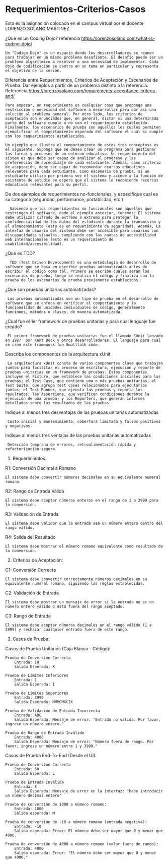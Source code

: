 # Requerimientos-Criterios-Casos
Esta es la asignación colocada en el campus virtual por el docente LORENZO SOLANO MARTINEZ

¿Qué es un Coding Dojo? referencia https://lorenzosolano.com/what-is-coding-dojo/

    Un "Codigo Dojo" es un espacio donde los desarrolladores se reunen para trabajar en un mismo problema desafiante. El desafío puede ser un problema algorítmico a resolver o una necesidad de implementar. Cada dojo de codificación se centra en un tema en particular y representa el objetivo de la sesión.

Diferencia entre Requerimientos, Criterios de Aceptación y Escenarios de Prueba. Dar ejemplos a partir de un problema distinto a la referencia. Referencia https://lorenzosolano.com/requirements-acceptance-criteria-and/

    Para empezar, un requerimiento es cualquier cosa que proponga una restricción o necesidad del software a desarrollar para dar así una solución al problema general. Por otro lado, los criterios de aceptación son enunciados que, en general, dictan si una determinada parte del software cumple o no con el requerimiento establecido. Finalmente, los escenarios de prueba son aquellos los cuales permiten ejemplificar el comportamiento esperado del software el cual si cumple con los requerimientos establecidos. 
   
    Un ejemplo que ilustra el comportamiento de estos tres conceptoss es el siguiente. Suponga que se desea crear un programa para gestionar las tareas y procesos de un entorno educativo. Un requerimiento del sistem es que debe ser capaz de analizar el progreso y las preferencias de aprendizaje de cada estudiante. Además, como criterio de aceptación, debe ser capaz de recomendar ecursos educativos relevantes para cada estudiante. Como escenario de prueba, si un estudiante utiliza por primera vez el sistema y accede a la función de asistente de estudio se espera que el sistema le recomiende recursos educativos relevantes para su perfil.
    
De dos ejemplos de requerimientos no-funcionales, y especifique cual es su categoría (seguridad, performance, portabilidad, etc.)

      Sabiendo que los requerimientos no funcionales son aquellos que restringen el software, dado el ejemplo anterior, tenemos: El sistema debe utilizar cifrado de extremo a extremo para proteger la confidencialidad de los datos del estudiante durante la transmisión y el almacenamiento (esto es un requetimiento de seguridad). Además, La interfaz de usuario del sistema debe ser accesible para usuarios con discapacidades visuales, cumpliendo con las pautas de accesibilidad web internacionales (esto es un requerimiento de usabilidad/accesibilidad).
¿Qué es TDD?

      TDD (Test Driven Development) es una metodología de desarrollo de software que se basa en escribir pruebas automatizadas antes de escribir el código como tal. Primero se escribe cuales serán los escenarios de prueba, luego se realiza el código y finaliza con la prueba de los escenarios de prueba previamente establecidos.
¿Que son pruebas unitarias automatizadas?

     Las pruebas automatizadas son un tipo de prueba en el desarrollo de software que se enfoca en verificar el comportamiento y la funcionalidad de unidades individuales de código, generalmente funciones, métodos o clases, de manera automatizada.
¿Cual fue el 1er framework de pruebas unitarias y para cual lenguaje fue creado?

     EL primer framework de pruebas unitarias fue el llamado SUnit lanzado en 1987  por Kent Beck y otros desarrolladores. El lenguaje para cual se creó este framework fue Smalltalk code.
Describa los componentes de la arquitectura xUnit

     La arquitectura xUnit consta de varios componentes clave que trabajan juntos para facilitar el proceso de escritura, ejecución y reporte de pruebas unitarias en un framework de pruebas. Estos componentes incluyen el Fixture, que establece las condiciones iniciales para las pruebas; el Test Case, que contiene una o más pruebas unitarias; el Test Suite, que agrupa test cases relacionados para ejecutarlos juntos; el Test Runner, que ejecuta las pruebas y reporta los resultados; las Assertions, que verifican condiciones durante la ejecución de una prueba; y los Reporters, que generan informes detallados sobre los resultados de las pruebas.
Indique al menos tres desventajas de las pruebas unitarias automatizadas

     Costo inicial y mantenimiento, cobertura limitada y falsos positivos y negativos.
Indique al menos tres ventajas de las pruebas unitarias automatizadas

     Detección temprana de errores, retroalimentación rápida y refactorización segura.

1. Requerimientos:

R1: Conversión Decimal a Romano

    El sistema debe convertir números decimales en su equivalente numeral romano.

R2: Rango de Entrada Válida

    El sistema debe aceptar números enteros en el rango de 1 a 3999 para la conversión.

R3: Validación de Entrada

    El sistema debe validar que la entrada sea un número entero dentro del rango válido.

R4: Salida del Resultado

    El sistema debe mostrar el número romano equivalente como resultado de la conversión.

2. Criterios de Aceptación:

C1: Conversión Correcta

    El sistema debe convertir correctamente números decimales en su equivalente numeral romano, siguiendo las reglas establecidas.

C2: Validación de Entrada

    El sistema debe mostrar un mensaje de error si la entrada no es un número entero válido o está fuera del rango aceptado.

C3: Rango de Entrada

    El sistema debe aceptar números decimales en el rango válido (1 a 3999) y rechazar cualquier entrada fuera de este rango.

3. Casos de Prueba:

Casos de Prueba Unitarios (Caja Blanca - Código):

    Prueba de Conversión Correcta
        Entrada: 10
        Salida Esperada: X

    Prueba de Límites Inferiores
        Entrada: 1
        Salida Esperada: I

    Prueba de Límites Superiores
        Entrada: 3999
        Salida Esperada: MMMCMXCIX

    Prueba de Validación de Entrada Incorrecta
        Entrada: ABC
        Salida Esperada: Mensaje de error: "Entrada no válida. Por favor, ingrese un número entero."

    Prueba de Rango de Entrada Inválido
        Entrada: 4000
        Salida Esperada: Mensaje de error: "Número fuera de rango. Por favor, ingrese un número entre 1 y 3999."

Casos de Prueba End-To-End (Desde el UI):

    Prueba de Conversión Correcta
        Entrada: 50
        Salida Esperada: L

    Prueba de Entrada Inválida
        Entrada: E
        Salida Esperada: Mensaje de error en la interfaz: "Debe introducir un número decimal entero"

    Prueba de conversión de 1000 a número romano:
        Entrada: 1000
        Salida esperada: M

    Prueba de conversión de -10 a número romano (entrada negativa):
        Entrada: -10
        Salida esperada: Error: El número debe ser mayor que 0 y menor que 4000.
        
    Prueba de conversión de 4000 a número romano (valor fuera de rango):
        Entrada: 4000
        Salida esperada: Error: "El número debe ser mayor que 0 y menor que 4000."
